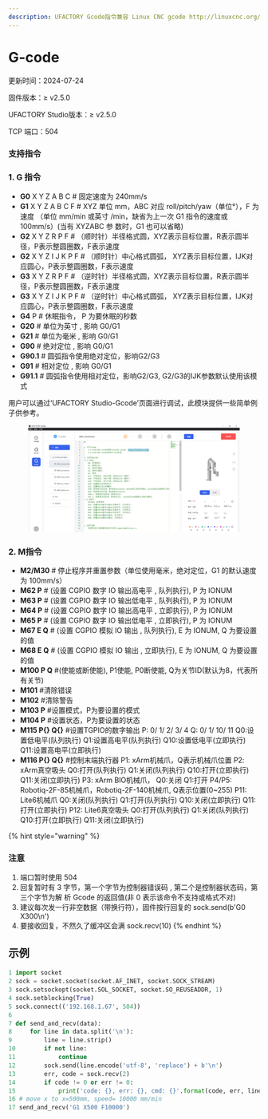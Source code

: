 ```yaml
---
description: UFACTORY Gcode指令兼容 Linux CNC gcode http://linuxcnc.org/， 参考RS-274标准进行开发。
---
```


# G-code

更新时间：2024-07-24

固件版本：≥ v2.5.0

UFACTORY Studio版本：≥ v2.5.0

TCP 端口：504

### 支持指令

### 1. G 指令

* **G0** X Y Z A B C # 固定速度为 240mm/s
* **G1** X Y Z A B C F # XYZ 单位 mm，ABC 对应 roll/pitch/yaw（单位°），F 为速度 （单位 mm/min 或英寸 /min，缺省为上一次 G1 指令的速度或 100mm/s）(当有 XYZABC 参 数时，G1 也可以省略)
* **G2** X Y Z R P F # （顺时针）半径格式圆，XYZ表示目标位置，R表示圆半径，P表示整圆圈数，F表示速度
* **G2** X Y Z I J K P F # （顺时针）中心格式圆弧， XYZ表示目标位置，IJK对应圆心，P表示整圆圈数，F表示速度
* **G3** X Y Z R P F # （逆时针）半径格式圆，XYZ表示目标位置，R表示圆半径，P表示整圆圈数，F表示速度
* **G3** X Y Z I J K P F # （逆时针）中心格式圆弧， XYZ表示目标位置，IJK对应圆心，P表示整圆圈数，F表示速度
* **G4** P # 休眠指令， P 为要休眠的秒数
* **G20** # 单位为英寸 , 影响 G0/G1
* **G21** # 单位为毫米 , 影响 G0/G1
* **G90** # 绝对定位 , 影响 G0/G1
* **G90.1** # 圆弧指令使用绝对定位，影响G2/G3
* **G91** # 相对定位 , 影响 G0/G1
* **G91.1** # 圆弧指令使用相对定位，影响G2/G3, G2/G3的IJK参数默认使用该模式

用户可以通过‘UFACTORY Studio-Gcode’页面进行调试，此模块提供一些简单例子供参考。

<figure><img src=".gitbook/assets/image.png" alt=""><figcaption></figcaption></figure>

### 2. M指令

* **M2/M30** # 停止程序并重置参数（单位使用毫米，绝对定位，G1 的默认速度为 100mm/s）
* **M62 P** # (设置 CGPIO 数字 IO 输出高电平 , 队列执行), P 为 IONUM
* **M63 P** # (设置 CGPIO 数字 IO 输出低电平 , 队列执行), P 为 IONUM
* **M64 P** # (设置 CGPIO 数字 IO 输出高电平 , 立即执行), P 为 IONUM
* **M65 P** # (设置 CGPIO 数字 IO 输出低电平 , 立即执行), P 为 IONUM
* **M67 E Q** # (设置 CGPIO 模拟 IO 输出 , 队列执行), E 为 IONUM, Q 为要设置的值
* **M68 E Q** # (设置 CGPIO 模拟 IO 输出 , 立即执行), E 为 IONUM, Q 为要设置的值
* **M100 P Q** #(使能或断使能), P1使能, P0断使能, Q为关节ID(默认为8，代表所有关节)
* **M101**   #清除错误
* **M102**   #清除警告
* **M103 P**   #设置模式，P为要设置的模式
* **M104 P**   #设置状态，P为要设置的状态
* **M115 P{} Q{}**   #设置TGPIO的数字输出                                                                                                                           P: 0/ 1/ 2/ 3/ 4                                                                                                                                                              Q: 0/ 1/ 10/ 11                                                                                                                                                                Q0:设置低电平(队列执行)     Q1:设置高电平(队列执行)                                                                                                      Q10:设置低电平(立即执行)    Q11:设置高电平(立即执行)
* **M116 P{} Q{}**  #控制末端执行器                                                                                                                                        P1: xArm机械爪，Q表示机械爪位置                                                                                                                          P2: xArm真空吸头                                                                                                                                                       Q0:打开(队列执行)        Q1:关闭(队列执行)                                                                                                                              Q10:打开(立即执行)       Q11:关闭(立即执行)                                                                                                                       P3: xArm BIO机械爪， Q0:关闭   Q1:打开                                                                                                                     P4/P5: Robotiq-2F-85机械爪，Robotiq-2F-140机械爪, Q表示位置(0\~255)                                                           P11: Lite6机械爪                                                                                                                                                                      Q0:关闭(队列执行)        Q1:打开(队列执行)                                                                                                                              Q10:关闭(立即执行)       Q11:打开(立即执行)                                                                                                     P12: Lite6真空吸头                                                                                                                                                                     Q0:打开(队列执行)        Q1:关闭(队列执行)                                                                                                                              Q10:打开(立即执行)       Q11:关闭(立即执行)   &#x20;



{% hint style="warning" %}
### 注意

1. 端口暂时使用 504
2. 回复暂时有 3 字节，第一个字节为控制器错误码 , 第二个是控制器状态码，第三个字节为解 析 Gcode 的返回值(非 0 表示该命令不支持或格式不对)
3. 建议每次发一行非空数据（带换行符），固件按行回复的 sock.send(b'G0 X300\n')
4. 要接收回复，不然久了缓冲区会满 sock.recv(10)
{% endhint %}

## 示例

```python
1 import socket
2 sock = socket.socket(socket.AF_INET, socket.SOCK_STREAM)
3 sock.setsockopt(socket.SOL_SOCKET, socket.SO_REUSEADDR, 1)
4 sock.setblocking(True)
5 sock.connect(('192.168.1.67', 504))
6
7 def send_and_recv(data):
8     for line in data.split('\n'):
9         line = line.strip()
10        if not line:
11            continue
12        sock.send(line.encode('utf-8', 'replace') + b'\n')
13        err, code = sock.recv(2)
14        if code != 0 or err != 0:
15            print('code: {}, err: {}, cmd: {}'.format(code, err, line))
16 # move x to x=500mm, speed= 10000 mm/min
17 send_and_recv('G1 X500 F10000')
```
